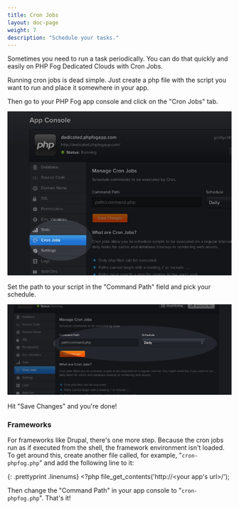 ```yaml
---
title: Cron Jobs
layout: doc-page
weight: 7
description: "Schedule your tasks."
---
```


Sometimes you need to run a task periodically. You can do that quickly and easily on PHP Fog Dedicated Clouds with Cron Jobs. 

Running cron jobs is dead simple. Just create a php file with the script you want to run and place it somewhere in your app. 

Then go to your PHP Fog app console and click on the "Cron Jobs" tab. 

<img class="screenshot" src="/img/screenshots/cron-1.jpg" alt="Cron Jobs tab"/>

Set the path to your script in the "Command Path" field and pick your schedule. 

<img class="screenshot" src="/img/screenshots/cron-2.jpg" alt="Cron Jobs"/>

Hit "Save Changes" and you're done!

### Frameworks

For frameworks like Drupal, there's one more step. Because the cron jobs run as if executed from the shell, the framework environment isn't loaded. To get around this, create another file called, for example, "`cron-phpfog.php`" and add the following line to it: 

{: .prettyprint .linenums}
    <?php file_get_contents('http://<your app's url>/<cron script>');

Then change the "Command Path" in your app console to "`cron-phpfog.php`". That's it!

